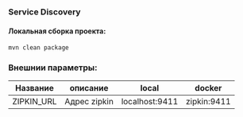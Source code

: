 ### Service Discovery

#### Локальная сборка проекта:
```
mvn clean package
```

### Внешнии параметры:
| Название                 | описание                            | local          | docker                 |
|--------------------------|-------------------------------------|----------------|------------------------|
| ZIPKIN_URL               | Адрес zipkin                        | localhost:9411 | zipkin:9411            |

